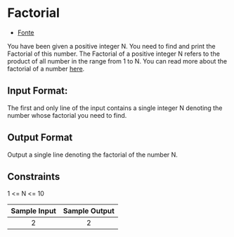 # Factorial
  - [Fonte](https://www.hackerearth.com/practice/basic-programming/input-output/basics-of-input-output/practice-problems/algorithm/find-factorial/)

You have been given a positive integer N. You need to find and print the Factorial of this number. The Factorial of a positive integer N refers to the product of all number in the range from 1 to N. You can read more about the factorial of a number [here](https://en.wikipedia.org/wiki/Factorial).

## Input Format:

The first and only line of the input contains a single integer N denoting the number whose factorial you need to find.

## Output Format

Output a single line denoting the factorial of the number N.

## Constraints

1 <= N <= 10

| Sample Input | Sample Output |
| :----------: | :-----------: |
| 2            | 2             |